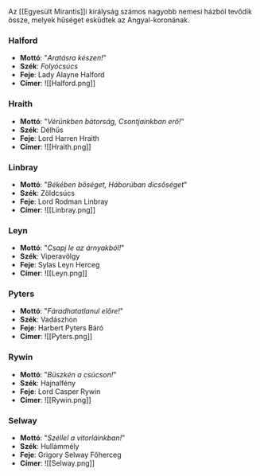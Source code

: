 Az [[Egyesült Mirantis]]i királyság számos nagyobb nemesi házból tevődik össze, melyek hűséget esküdtek az Angyal-koronának.
### Halford
- **Mottó**: "*Aratásra készen!*"
- **Szék**: *Folyócsúcs*
- **Feje**: Lady Alayne Halford
- **Címer**:
![[Halford.png]]

### Hraith
- **Mottó**: "*Vérünkben bátorság, Csontjainkban erő!*"
- **Szék**: Délhűs
- **Feje**: Lord Harren Hraith
- **Címer**:
![[Hraith.png]]
### Linbray
- **Mottó**: "*Békében bőséget, Háborúban dicsőséget*"
- **Szék**: Zöldcsúcs
- **Feje**: Lord Rodman Linbray
- **Címer**:
 ![[Linbray.png]]

### Leyn
- **Mottó**: "*Csapj le az árnyakból!*"
- **Szék**: Viperavölgy
- **Feje**: Sylas Leyn Herceg
- **Címer**:
![[Leyn.png]]

### Pyters
- **Mottó**: "*Fáradhatatlanul előre!*"
- **Szék**: Vadászhon
- **Feje**: Harbert Pyters Báró
- **Címer**:
![[Pyters.png]]

### Rywin
- **Mottó**: "*Büszkén a csúcson!*"
- **Szék**: Hajnalfény
- **Feje**: Lord Casper Rywin
- **Címer**: 
![[Rywin.png]]

### Selway
- **Mottó**: "*Széllel a vitorláinkban!*"
- **Szék**: Hullámmély
- **Feje**: Grigory Selway Főherceg
- **Címer**: 
![[Selway.png]]